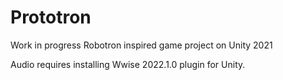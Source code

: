 # Prototron

Work in progress Robotron inspired game project on Unity 2021

Audio requires installing Wwise 2022.1.0 plugin for Unity.
